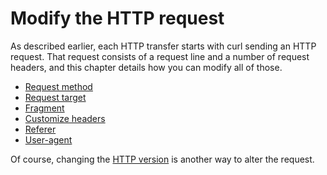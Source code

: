 # Modify the HTTP request

As described earlier, each HTTP transfer starts with curl sending an HTTP
request. That request consists of a request line and a number of request
headers, and this chapter details how you can modify all of those.

* [Request method](modify/method.md)
* [Request target](modify/target.md)
* [Fragment](modify/fragment.md)
* [Customize headers](modify/headers.md)
* [Referer](modify/referer.md)
* [User-agent](modify/user-agent.md)

Of course, changing the [HTTP version](versions.md) is another way to alter
the request.
